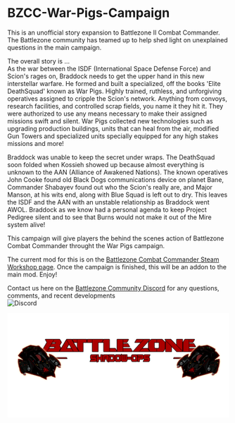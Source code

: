 # BZCC-War-Pigs-Campaign

This is an unofficial story expansion to Battlezone II Combat Commander. The Battlezone 
community has teamed up to help shed light on unexplained questions in the main campaign.

The overall story is ...    
As the war between the ISDF (International Space Defense Force) and Scion's rages on, Braddock needs to 
get the upper hand in this new interstellar warfare. He formed and built a specialized, off the books 'Elite DeathSquad' known as 
War Pigs. Highly trained, ruthless, and unforgiving operatives assigned to cripple the Scion's network. Anything from convoys, 
research facilities, and controlled scrap fields, you name it they hit it. They were authorized to use any means necessary to
make their assigned missions swift and silent. War Pigs collected new technologies such as upgrading production buildings, units 
that can heal from the air, modified Gun Towers and specialized units specially equipped for any high stakes missions and more!

Braddock was unable to keep the secret under wraps. The DeathSquad soon folded when Kossieh showed up because almost everything 
is unknown to the AAN (Alliance of Awakened Nations). The known operatives John Cooke found old Black Dogs communications device 
on planet Bane, Commander Shabayev found out who the Scion's really are, and Major Manson, at his wits end, along with Blue Squad 
is left out to dry. This leaves the ISDF and the AAN with an unstable relationship as Braddock went AWOL. Braddock as we know had 
a personal agenda to keep Project Pedigree silent and to see that Burns would not make it out of the Mire system alive!

This campaign will give players the behind the scenes action of Battlezone Combat Commander throught the War Pigs campaign.

The current mod for this is on the [Battlezone Combat Commander Steam Workshop page](https://steamcommunity.com/sharedfiles/filedetails/?id=1647394926). Once the campaign is finished, this will be an addon to 
the main mod. Enjoy!

Contact us here on the [Battlezone Community Discord]( https://discord.gg/zTQ9P6C) for any questions, comments, and recent developments    
![Discord](https://img.shields.io/discord/271066904284758027.svg?label=&logo=discord&logoColor=ffffff&color=7389D8&labelColor=6A7EC2)


![](https://github.com/HerndonE/BZCC-War-Pigs-Campaign/blob/master/WarPigsCampaign/Artwork/CampaignLogo/WarPigsCampaignLogo.png)
